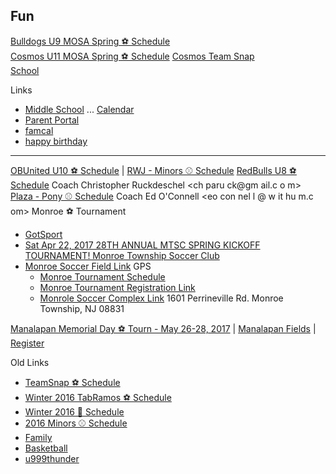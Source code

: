 ## Fun

[Bulldogs U9 MOSA Spring ⚽ Schedule ](http://events.gotsport.com/events/schedule.aspx?EventID=64698&GroupID=709678&Gender=Boys&Age=9)<br>
[Cosmos U11 MOSA Spring ⚽ Schedule](http://events.gotsport.com/events/schedule.aspx?eventid=64698&FieldID=0&applicationID=4471634&action=Go) 
[Cosmos Team Snap](https://go.teamsnap.com/1147266/schedule?mode=calendar)<br>
[School](./school)


Links
 * [Middle School](http://csmsathletics.org) ... [Calendar](http://csmsathletics.org/main/calendar)
 * [Parent Portal](https://www.fridayparentportal.com/oldbridge)
 * [famcal](https://calendar.google.com/calendar/embed?src=l2499ue23v93o3ofsjd9vl3m6c%40group.calendar.google.com&ctz=America/New_York)
 * [happy birthday](https://www.youtube.com/watch?v=O5VW6LijI2g)

- - - -

[OBUnited U10 ⚽ Schedule](https://events.gotsport.com/events/schedule.aspx?eventid=57830&FieldID=0&applicationID=3875480&action=Go) 
| [RWJ - Minors ⚾ Schedule](http://leaguelineup.com/schedules.asp?url=obll&sid=552762421&divisionid=594495&teamid=6015413)
[RedBulls U8 ⚽ Schedule](http://www.obsl.com/teams/87115209/87469407-87115278/TEAM.html) Coach Christopher Ruckdeschel <ch paru ck@gm ail.c o m>  
[Plaza - Pony ⚾ Schedule](http://leaguelineup.com/schedules.asp?url=obll&sid=552762421&divisionid=594496&teamid=6015221) Coach Ed O'Connell <eo con nel l @ w it hu m.c om>
 Monroe ⚽ Tournament 
  * [GotSport](https://www.gotsport.com/asp/teams/Default.asp)
  * [Sat Apr 22, 2017 28TH ANNUAL MTSC SPRING KICKOFF TOURNAMENT!
Monroe Township Soccer Club](http://www.monroesoccer.com/spring-tournament)
  * [Monroe Soccer Field Link](http://www.monroesoccer.com/spring-tournament/tournament-field-maps) GPS 
    * [Monroe Tournament Schedule](http://events.gotsport.com/events/Default.aspx?eventid=58345)
    * [Monroe Tournament Registration Link](https://events.gotsport.com/forms/app/Default.aspx?eventid=58345)
    * [Monrole Soccer Complex Link](http://www.monroesoccer.com/spring-tournament/tournament-field-directions) 1601 Perrineville Rd. Monroe Township, NJ 08831

[Manalapan Memorial Day ⚽ Tourn - May 26-28, 2017](http://www.manalapansoccerclub.com/Default.aspx?tabid=554003) | [Manalapan Fields](http://www.manalapansoccerclub.com/Default.aspx?tabid=865289) | [Register](https://www.gotsport.com/forms/app/?eventid=57981)
   
Old Links
 * [TeamSnap ⚽ Schedule](https://go.teamsnap.com/2049296/schedule?mode=calendar) 
 * [Winter 2016 TabRamos ⚽ Schedule](http://www.tabramossportscenter.com/schedules-standings/)
 * [Winter 2016 🏀 Schedule](https://profile.leaguetoolbox.com/site/ClientProfile/section/schedule)
 * [2016 Minors ⚾ Schedule](http://www.leaguelineup.com/schedules.asp?url=obll&sid=222711721&divisionid=594495)
 * [Family](https://calendar.google.com/calendar/embed?src=l2499ue23v93o3ofsjd9vl3m6c%40group.calendar.google.com&ctz=America/New_York)
 * [Basketball](https://profile.leaguetoolbox.com/site/ClientProfile/)
 * [u999thunder](http://home.gotsoccer.com/rankings/team.aspx?TeamID=1031787&History=yes&compact=mysearch.avg.com/tab?cid={7E132497-EA0E-4894-ABC9-A043643C3FDA})

